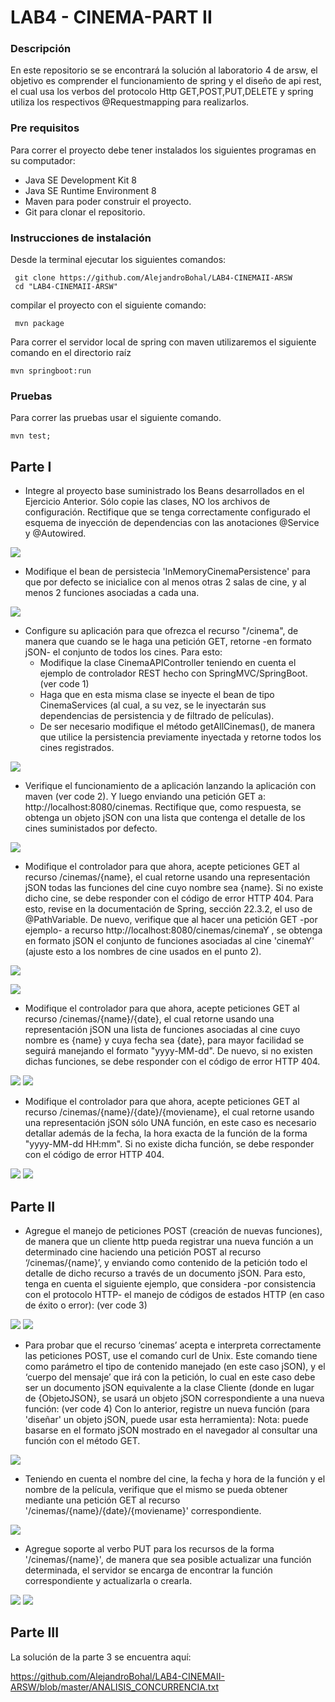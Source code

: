 
# LAB4 - CINEMA-PART II
### Descripción

En este repositorio se se encontrará la solución al laboratorio 4
de arsw, el objetivo es comprender el funcionamiento de spring y el
diseño de api rest, el cual usa los verbos del protocolo Http
GET,POST,PUT,DELETE y spring utiliza los respectivos @Requestmapping
para realizarlos.

### Pre requisitos

Para correr el proyecto debe tener instalados los siguientes programas
en su computador:

- Java SE Development Kit 8
- Java SE Runtime Environment 8
- Maven para poder construir el proyecto.
- Git para clonar el repositorio. 

### Instrucciones de instalación

Desde la terminal ejecutar los siguientes comandos:
```
 git clone https://github.com/AlejandroBohal/LAB4-CINEMAII-ARSW
 cd "LAB4-CINEMAII-ARSW" 
```
compilar el proyecto con el siguiente comando:
```
 mvn package
```
Para correr el servidor local de spring con maven utilizaremos 
el siguiente comando en el directorio raíz
```
mvn springboot:run
```
### Pruebas

Para correr las pruebas usar el siguiente comando.
```
mvn test;
```

## Parte I

- Integre al proyecto base suministrado los 
Beans desarrollados en el Ejercicio Anterior.
 Sólo copie las clases, NO los archivos 
 de configuración. Rectifique que se 
 tenga correctamente configurado el 
 esquema de inyección de dependencias
  con las anotaciones @Service y @Autowired.
  
![](https://media.discordapp.net/attachments/352624122301513730/752726281753329684/unknown.png?width=569&height=475)

- Modifique el bean de persistecia 'InMemoryCinemaPersistence' para que por defecto se inicialice con al menos otras 2 salas de cine, y al menos 2 funciones asociadas a cada una.

![](https://media.discordapp.net/attachments/352624122301513730/752726736684187728/unknown.png?width=891&height=475)

- Configure su aplicación para que ofrezca el recurso "/cinema", de manera que cuando se le haga una petición GET, retorne -en formato jSON- el conjunto de todos los cines. 
Para esto:
  - Modifique la clase CinemaAPIController teniendo en cuenta el ejemplo de controlador REST hecho con SpringMVC/SpringBoot. (ver code 1)
  - Haga que en esta misma clase se inyecte el bean de tipo CinemaServices (al cual, a su vez, se le inyectarán sus dependencias de persistencia y de filtrado de películas).
  - De ser necesario modifique el método getAllCinemas(), de manera que utilice la persistencia previamente inyectada y retorne todos los cines registrados.

![](https://media.discordapp.net/attachments/352624122301513730/752727847134822450/unknown.png?width=1026&height=461)

- Verifique el funcionamiento de a aplicación lanzando la aplicación con maven (ver code 2). Y luego enviando una petición GET a:  http://localhost:8080/cinemas. Rectifique que, como respuesta, se obtenga un objeto jSON con una lista que contenga el detalle de los cines suministados por defecto.

![](https://media.discordapp.net/attachments/352624122301513730/752729223277314148/unknown.png?width=604&height=475)

- Modifique el controlador para que ahora, acepte peticiones GET al recurso /cinemas/{name}, el cual retorne usando una representación jSON todas las funciones del cine cuyo nombre sea {name}. Si no existe dicho cine, se debe responder con el código de error HTTP 404. Para esto, revise en la documentación de Spring, sección 22.3.2, el uso de @PathVariable. De nuevo, verifique que al hacer una petición GET -por ejemplo- a recurso http://localhost:8080/cinemas/cinemaY , se obtenga en formato jSON el conjunto de funciones asociadas al cine 'cinemaY' (ajuste esto a los nombres de cine usados en el punto 2).

![](https://media.discordapp.net/attachments/352624122301513730/752729814116466778/unknown.png?width=733&height=475)

![](https://media.discordapp.net/attachments/352624122301513730/752729898451337226/unknown.png)

- Modifique el controlador para que ahora, acepte peticiones GET al recurso /cinemas/{name}/{date}, el cual retorne usando una representación jSON una lista de funciones asociadas al cine cuyo nombre es {name} y cuya fecha sea {date}, para mayor facilidad se seguirá manejando el formato "yyyy-MM-dd". De nuevo, si no existen dichas funciones, se debe responder con el código de error HTTP 404.

![](https://media.discordapp.net/attachments/352624122301513730/752730763417485382/unknown.png?width=1026&height=367)
![](https://media.discordapp.net/attachments/352624122301513730/752731299902652556/unknown.png)

- Modifique el controlador para que ahora, acepte peticiones GET al recurso /cinemas/{name}/{date}/{moviename}, el cual retorne usando una representación jSON sólo UNA función, en este caso es necesario detallar además de la fecha, la hora exacta de la función de la forma "yyyy-MM-dd HH:mm". Si no existe dicha función, se debe responder con el código de error HTTP 404.

![](https://media.discordapp.net/attachments/352624122301513730/752732849962221628/unknown.png?width=1026&height=385)
![](https://media.discordapp.net/attachments/352624122301513730/752732463884795974/unknown.png)

## Parte II

- Agregue el manejo de peticiones POST (creación de nuevas funciones), de manera que un cliente http pueda registrar una nueva función a un determinado cine haciendo una petición POST al recurso ‘/cinemas/{name}’, y enviando como contenido de la petición todo el detalle de dicho recurso a través de un documento jSON. Para esto, tenga en cuenta el siguiente ejemplo, que considera -por consistencia con el protocolo HTTP- el manejo de códigos de estados HTTP (en caso de éxito o error): (ver code 3)

![](https://media.discordapp.net/attachments/352624122301513730/752736526235861112/unknown.png?width=1026&height=367)
![](https://media.discordapp.net/attachments/352624122301513730/752736249625968640/unknown.png?width=421&height=475)

- Para probar que el recurso ‘cinemas’ acepta e interpreta correctamente las peticiones POST, use el comando curl de Unix. Este comando tiene como parámetro el tipo de contenido manejado (en este caso jSON), y el ‘cuerpo del mensaje’ que irá con la petición, lo cual en este caso debe ser un documento jSON equivalente a la clase Cliente (donde en lugar de {ObjetoJSON}, se usará un objeto jSON correspondiente a una nueva función: (ver code 4) Con lo anterior, registre un nueva función (para 'diseñar' un objeto jSON, puede usar esta herramienta): Nota: puede basarse en el formato jSON mostrado en el navegador al consultar una función con el método GET.

![](https://media.discordapp.net/attachments/352624122301513730/752739441688182794/unknown.png?width=1026&height=250)

- Teniendo en cuenta el nombre del cine, la fecha y hora de la función y el nombre de la película, verifique que el mismo se pueda obtener mediante una petición GET al recurso '/cinemas/{name}/{date}/{moviename}' correspondiente.

![](https://media.discordapp.net/attachments/352624122301513730/752741617361879121/unknown.png?width=539&height=475)

- Agregue soporte al verbo PUT para los recursos de la forma '/cinemas/{name}', de manera que sea posible actualizar una función determinada, el servidor se encarga de encontrar la función correspondiente y actualizarla o crearla.

![](https://media.discordapp.net/attachments/352624122301513730/752743396938088478/unknown.png?width=1026&height=367)
![](https://cdn.discordapp.com/attachments/352624122301513730/752742917399117824/unknown.png)

## Parte III

La solución de la parte 3 se encuentra aquí:

https://github.com/AlejandroBohal/LAB4-CINEMAII-ARSW/blob/master/ANALISIS_CONCURRENCIA.txt
